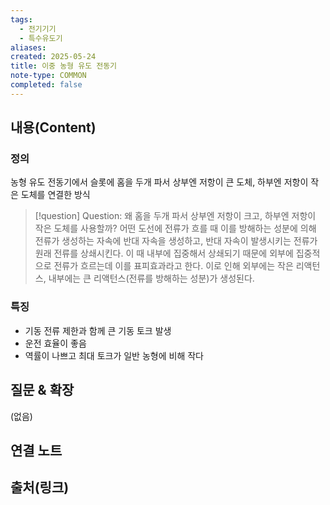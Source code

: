 ```yaml
---
tags:
  - 전기기기
  - 특수유도기
aliases: 
created: 2025-05-24
title: 이중 농형 유도 전동기
note-type: COMMON
completed: false
---
```


## 내용(Content)
### 정의
농형 유도 전동기에서 슬롯에 홈을 두개 파서 상부엔 저항이 큰 도체, 하부엔 저항이 작은 도체를 연결한 방식

>[!question] Question: 왜 홈을 두개 파서 상부엔 저항이 크고, 하부엔 저항이 작은 도체를 사용할까?
>어떤 도선에 전류가 흐를 때 이를 방해하는 성분에 의해 전류가 생성하는 자속에 반대 자속을 생성하고, 반대 자속이 발생시키는 전류가 원래 전류를 상쇄시킨다. 이 때 내부에 집중해서 상쇄되기 때문에 외부에 집중적으로 전류가 흐르는데 이를 표피효과라고 한다. 이로 인해 외부에는 작은 리액턴스, 내부에는 큰 리액턴스(전류를 방해하는 성분)가 생성된다. 
### 특징
- 기동 전류 제한과 함께 큰 기동 토크 발생
- 운전 효율이 좋음
- 역률이 나쁘고 최대 토크가 일반 농형에 비해 작다

## 질문 & 확장

(없음)

## 연결 노트

## 출처(링크)


